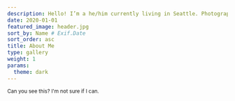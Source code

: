 ```yaml
---
description: Hello! I’m a he/him currently living in Seattle. Photography and music have been my main hobbies over the last fifteen years and counting, and here is where you can see the photography. Besides stray photos, I also co-run a monthly photo zine, <em>Easy Rondo</em>.<p>If you need to reach me for some reason, you can find me via <ul><li>Email <code>contact at sentimental dot blue</code> (blue! blue! not pics! blue!)</li><li> Bluesky <a href="https://bsky.app/profile/iimmyykk.bsky.social”>@iimmyykk.bsky.social</a></li></ul>
date: 2020-01-01
featured_image: header.jpg
sort_by: Name # Exif.Date
sort_order: asc
title: About Me
type: gallery
weight: 1
params:
  theme: dark
---
```


<sub>Can you see this? I'm not sure if I can.</sub>